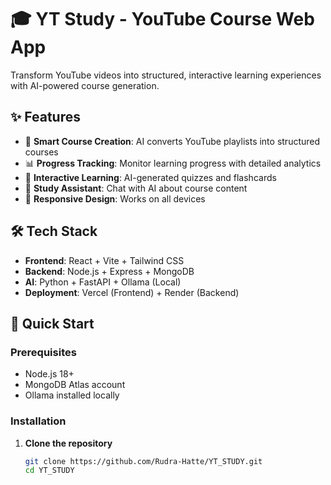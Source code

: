 # 🎓 YT Study - YouTube Course Web App

Transform YouTube videos into structured, interactive learning experiences with AI-powered course generation.

## ✨ Features

- 🎯 **Smart Course Creation**: AI converts YouTube playlists into structured courses
- 📊 **Progress Tracking**: Monitor learning progress with detailed analytics
- 🧠 **Interactive Learning**: AI-generated quizzes and flashcards
- 💬 **Study Assistant**: Chat with AI about course content
- 📱 **Responsive Design**: Works on all devices

## 🛠️ Tech Stack

- **Frontend**: React + Vite + Tailwind CSS
- **Backend**: Node.js + Express + MongoDB
- **AI**: Python + FastAPI + Ollama (Local)
- **Deployment**: Vercel (Frontend) + Render (Backend)

## 🚀 Quick Start

### Prerequisites
- Node.js 18+
- MongoDB Atlas account
- Ollama installed locally

### Installation

1. **Clone the repository**
   ```bash
   git clone https://github.com/Rudra-Hatte/YT_STUDY.git
   cd YT_STUDY
